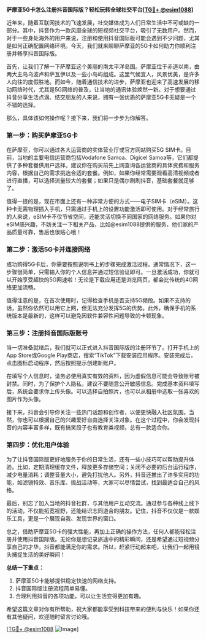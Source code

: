 **萨摩亚5G卡怎么注册抖音国际版？轻松玩转全球社交平台[[TG💪+ @esim1088](https://t.me/s/esim1088)]**

近年来，随着互联网技术的飞速发展，社交媒体成为人们日常生活中不可或缺的一部分。其中，抖音作为一款风靡全球的短视频社交平台，吸引了无数用户。然而，对于一些身处海外的用户来说，注册和使用抖音国际版可能会遇到不少问题，尤其是如何正确配置网络环境。今天，我们就来聊聊萨摩亚的5G卡如何助力你顺利注册并畅享抖音国际版。

首先，让我们了解一下萨摩亚这个美丽的南太平洋岛国。萨摩亚位于赤道以南，由两大主岛乌波卢和萨瓦伊以及一些小岛屿组成。这里气候宜人，风景优美，是许多人向往的度假胜地。而如今，随着通信技术的进步，萨摩亚也迎来了高速发展的移动网络时代，尤其是5G网络的普及，让当地的通讯体验焕然一新。对于想要通过抖音分享生活点滴、结交朋友的人来说，拥有一张优质的萨摩亚5G卡无疑是一个不错的选择。

那么，具体该如何操作呢？接下来，我们将一步步为你解答。

### 第一步：购买萨摩亚5G卡

在萨摩亚，你可以通过各大运营商的实体营业厅或官方网站购买5G SIM卡。目前，当地的主要电信运营商包括Vodafone Samoa、Digicel Samoa等，它们都提供了多种套餐供用户选择。建议你在购买前先上网查询各运营商的具体资费和服务内容，根据自己的需求挑选合适的套餐。例如，如果你经常需要观看高清视频或者进行直播，可以选择流量较大的套餐；如果只是偶尔刷刷抖音，基础套餐就足够了。

值得一提的是，现在市面上还有一种非常方便的方式——电子SIM卡（eSIM）。这种卡无需物理插入手机，只需通过手机上的设置功能激活即可使用。对于经常旅行的人来说，eSIM卡不仅节省空间，还能灵活切换不同国家的网络服务。如果你对eSIM感兴趣，不妨关注一下相关产品，比如@esim1088提供的服务，他们家的产品质量可靠，售后也很贴心哦！

### 第二步：激活5G卡并连接网络

成功购得5G卡后，你需要按照说明书上的步骤完成激活过程。通常情况下，这一步骤很简单，只需输入你的个人信息并通过短信验证即可。一旦激活成功，你就可以开始享受超快的5G网速啦！无论是下载应用还是浏览网页，都会比传统的4G网络更加流畅。

值得注意的是，在首次使用时，记得检查手机是否支持5G频段。如果不支持的话，虽然你依然可以用它上网，但无法充分发挥5G的优势。此外，确保手机的系统版本是最新的，这样可以避免因软件兼容性问题导致的卡顿现象。

### 第三步：注册抖音国际版账号

当一切准备就绪后，我们就可以正式进入抖音国际版的注册环节了。打开手机上的App Store或Google Play商店，搜索“TikTok”下载安装应用程序。安装完成后，点击图标启动程序，然后按照提示创建新账户。

在填写个人信息时，请务必使用真实有效的资料，因为虚假信息可能会导致账号被封禁。同时，为了保护个人隐私，建议不要随意公开敏感信息。完成基本资料填写后，系统会要求你上传头像。可以选择自拍照片，也可以从相册中选取一张喜欢的图片作为头像。

接下来，抖音会引导你关注一些热门话题和创作者，以便更快融入社区氛围。当然，你也可以根据自己的兴趣爱好自由选择关注对象。在这个过程中，你会发现抖音的内容丰富多样，既有搞笑段子也有教育类视频，总有一款适合你。

### 第四步：优化用户体验

为了让抖音国际版更好地服务于你的日常生活，还有一些小技巧可以帮助提升体验。比如，定期清理缓存文件，释放更多存储空间；关闭不必要的后台运行程序，减少电量消耗；调整音量大小，避免打扰他人。另外，抖音还推出了许多实用的功能，如滤镜特效、音乐库、挑战活动等，大家可以尽情尝试，找到最适合自己的风格。

最后，别忘了加入当地的抖音社群，与其他用户互动交流。通过参与各种线上线下的活动，不仅能拓宽视野，还能结识志同道合的朋友。记住，抖音不仅仅是一款娱乐工具，更是一个展现自我、发现世界的窗口。

总之，借助萨摩亚5G卡的强大性能，再加上正确的操作方法，任何人都能轻松注册并使用抖音国际版。无论你是想记录旅途中的精彩瞬间，还是希望通过短视频分享自己的才华，抖音都能满足你的需求。所以，赶紧行动起来吧，让我们一起用镜头捕捉生活的美好瞬间！

**总结一下重点：**
1. 萨摩亚5G卡能够提供稳定快速的网络支持。
2. 抖音国际版注册流程简单易懂。
3. 合理利用抖音的各项功能，可以让生活变得更加有趣。

希望这篇文章对你有所帮助，祝大家都能享受到科技带来的便利与快乐！如果你还有其他疑问，欢迎随时留言讨论哦。

[[TG💪+ @esim1088](https://t.me/s/esim1088) ![Image](https://i.postimg.cc/4NQfJmqS/Snipaste-2025-05-13-00-14-12.png)]
